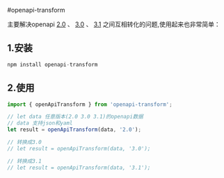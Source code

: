 #openapi-transform

主要解决openapi [2.0](https://spec.openapis.org/oas/v2.0#openapi-object) 、
[3.0](https://spec.openapis.org/oas/v3.0.0#openapi-object) 、
[3.1](https://spec.openapis.org/oas/v3.1.0#openapi-object) 
之间互相转化的问题,使用起来也非常简单：

## 1.安装
```javascript
npm install openapi-transform
```

## 2.使用
```javascript
import { openApiTransform } from 'openapi-transform';

// let data 任意版本(2.0 3.0 3.1)的openapi数据
// data 支持json和yaml
let result = openApiTransform(data, '2.0');

// 转换成3.0
// let result = openApiTransform(data, '3.0');

// 转换成3.1
// let result = openApiTransform(data, '3.1');

```
